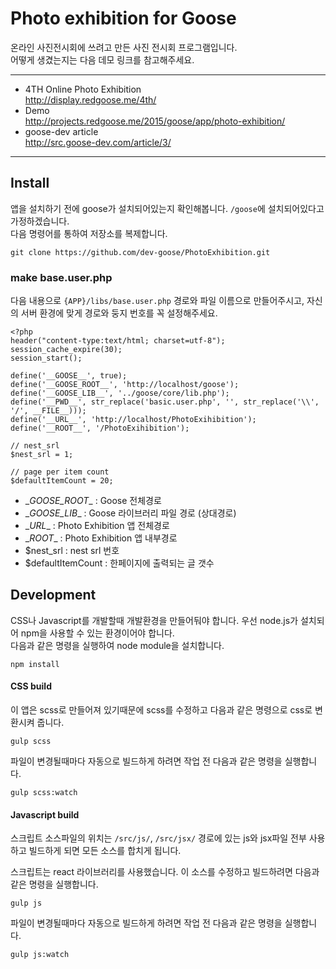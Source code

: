 # Photo exhibition for Goose

온라인 사진전시회에 쓰려고 만든 사진 전시회 프로그램입니다.  
어떻게 생겼는지는 다음 데모 링크를 참고해주세요.

----------------------------

* 4TH Online Photo Exhibition  
http://display.redgoose.me/4th/
* Demo  
http://projects.redgoose.me/2015/goose/app/photo-exhibition/
* goose-dev article  
http://src.goose-dev.com/article/3/

----------------------------



## Install

앱을 설치하기 전에 goose가 설치되어있는지 확인해봅니다. `/goose`에 설치되어있다고 가정하겠습니다.  
다음 명령어를 통하여 저장소를 복제합니다.

```
git clone https://github.com/dev-goose/PhotoExhibition.git
```


### make base.user.php

다음 내용으로 `{APP}/libs/base.user.php` 경로와 파일 이름으로 만들어주시고, 자신의 서버 환경에 맞게 경로와 둥지 번호를 꼭 설정해주세요.

```
<?php
header("content-type:text/html; charset=utf-8");
session_cache_expire(30);
session_start();

define('__GOOSE__', true);
define('__GOOSE_ROOT__', 'http://localhost/goose');
define('__GOOSE_LIB__', '../goose/core/lib.php');
define('__PWD__', str_replace('basic.user.php', '', str_replace('\\', '/', __FILE__)));
define('__URL__', 'http://localhost/PhotoExihibition');
define('__ROOT__', '/PhotoExihibition');

// nest_srl
$nest_srl = 1;

// page per item count
$defaultItemCount = 20;
```

* \__GOOSE_ROOT__ : Goose 전체경로
* \__GOOSE_LIB__ : Goose 라이브러리 파일 경로 (상대경로)
* \__URL__ : Photo Exhibition 앱 전체경로
* \__ROOT__ : Photo Exhibition 앱 내부경로
* $nest_srl : nest srl 번호
* $defaultItemCount : 한페이지에 출력되는 글 갯수


## Development

CSS나 Javascript를 개발할때 개발환경을 만들어둬야 합니다. 우선 node.js가 설치되어 npm을 사용할 수 있는 환경이어야 합니다.  
다음과 같은 명령을 실행하여 node module을 설치합니다.

```
npm install
```

#### CSS build

이 앱은 scss로 만들어져 있기때문에 scss를 수정하고 다음과 같은 명령으로 css로 변환시켜 줍니다.
```
gulp scss
```
파일이 변경될때마다 자동으로 빌드하게 하려면 작업 전 다음과 같은 명령을 실행합니다.
```
gulp scss:watch
```

#### Javascript build

스크립트 소스파일의 위치는 `/src/js/`, `/src/jsx/` 경로에 있는 js와 jsx파일 전부 사용하고 빌드하게 되면 모든 소스를 합치게 됩니다.

스크립트는 react 라이브러리를 사용했습니다. 이 소스를 수정하고 빌드하려면 다음과 같은 명령을 실행합니다.
```
gulp js
```
파일이 변경될때마다 자동으로 빌드하게 하려면 작업 전 다음과 같은 명령을 실행합니다.
```
gulp js:watch
```
